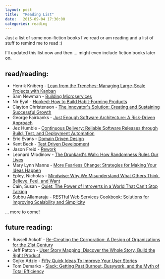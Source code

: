 ```yaml
---
layout: post
title:  "Reading List"
date:   2015-09-04 17:30:00
categories: reading 
---
```


Just a list of some non-fiction books I've read or am reading and a list of stuff to remind me to read :)

I'll updated this list now and then ... might even include fiction books later on.

<h2>read/reading:</h2> 

* Henrik Kniberg - [Lean from the Trenches: Managing Large-Scale Projects with Kanban][Kniberg]
* Sam Newman - [Building Microservices][Newman]
* Nir Eyal - [Hooked: How to Build Habit-Forming Products][Eyal]
* Clayton Christenson - [The Innovator's Solution: Creating and Sustaining Successful Growth][Christenson]
* George Fairbanks - [Just Enough Software Architecture: A Risk-Driven Approach][Fairbanks]
* Jez Humble - [Continuous Delivery: Reliable Software Releases through Build, Test, and Deployment Automation ][Humble] 
* Eric Evans - [Domain Driven Design][Evans]
* Kent Beck - [Test Driven Development][Beck]
* Jason Freid - [Rework][Freid] 
* Leonard Mlodinow - [The Drunkard's Walk: How Randomness Rules Our Lives][Mlodinow]
* Mary Lynn Manns - [More Fearless Change: Strategies for Making Your Ideas Happen][Manns]
* Epley, Nicholas - [Mindwise: Why We Misunderstand What Others Think, Believe, Feel, and Want][Epley]
* Cain, Susan - [Quiet: The Power of Introverts in a World That Can't Stop Talking][Cain]
* Subbu Allamaraju - [RESTful Web Services Cookbook: Solutions for Improving Scalability and Simplicity][Allamaraju]

... more to come! 

<h2>future reading:</h2>

* Russell Ackoff - [Re-Creating the Corporation: A Design of Organizations for the 21st Century][Ackoff]
* Jeff Patton - [User Story Mapping: Discover the Whole Story, Build the Right Product][Patton]
* Gojko Adzic - [Fifty Quick Ideas To Improve Your User Stories][Adzic]
* Tom Demarko - [Slack: Getting Past Burnout, Busywork, and the Myth of Total Efficiency][Demarko]

[Kniberg]: http://www.amazon.com/Lean-Trenches-Managing-Large-Scale-Projects/dp/1934356859
[Newman]: http://www.amazon.com/Building-Microservices-Sam-Newman/dp/1491950358
[Eyal]: http://www.amazon.com/Hooked-How-Build-Habit-Forming-Products-ebook/dp/B00HJ4A43S
[Christenson]: http://www.amazon.com/The-Innovators-Solution-Sustaining-Successful/dp/1578518520
[Fairbanks]:http://www.amazon.com/Just-Enough-Software-Architecture-Risk-Driven/dp/0984618104 
[Humble]:http://www.amazon.com/Continuous-Delivery-Deployment-Automation-Addison-Wesley/dp/0321601912
[Evans]:http://www.amazon.com/Domain-Driven-Design-Tackling-Complexity-Software/dp/0321125215
[Beck]:http://www.amazon.com/Test-Driven-Development-By-Example/dp/0321146530
[Freid]:http://www.amazon.com/Rework-Jason-Fried/dp/0307463745
[Mlodinow]:http://www.amazon.com/The-Drunkards-Walk-Randomness-Rules/dp/0307275175
[Manns]:http://www.amazon.com/gp/product/0133966445
[Ackoff]:http://www.amazon.com/Re-Creating-Corporation-Design-Organizations-Century/dp/0195123875
[Patton]:http://www.amazon.com/User-Story-Mapping-Discover-Product/dp/1491904909
[Adzic]:http://www.amazon.com/Fifty-Quick-Ideas-Improve-Stories-ebook/dp/B00OGT2U7M
[Demarko]:http://www.amazon.com/Slack-Getting-Burnout-Busywork-Efficiency/dp/076790768X/
[Cain]: http://www.amazon.com/gp/product/0307352153
[Epley]:http://www.amazon.com/gp/product/030774356X
[Allamaraju]:http://www.amazon.com/RESTful-Web-Services-Cookbook-Scalability/dp/0596801688

